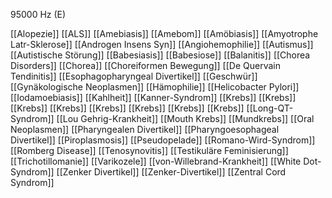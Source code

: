 95000 Hz (E)

[[Alopezie]]
[[ALS]]
[[Amebiasis]]
[[Amebom]]
[[Amöbiasis]]
[[Amyotrophe Latr-Sklerose]]
[[Androgen Insens Syn]]
[[Angiohemophilie]]
[[Autismus]]
[[Autistische Störung]]
[[Babesiasis]]
[[Babesiose]]
[[Balanitis]]
[[Chorea Disorders]]
[[Chorea]]
[[Choreiformen Bewegung]]
[[De Quervain Tendinitis]]
[[Esophagopharyngeal Divertikel]]
[[Geschwür]]
[[Gynäkologische Neoplasmen]]
[[Hämophilie]]
[[Helicobacter Pylori]]
[[Iodamoebiasis]]
[[Kahlheit]]
[[Kanner-Syndrom]]
[[Krebs]]
[[Krebs]]
[[Krebs]]
[[Krebs]]
[[Krebs]]
[[Krebs]]
[[Krebs]]
[[Krebs]]
[[Long-QT-Syndrom]]
[[Lou Gehrig-Krankheit]]
[[Mouth Krebs]]
[[Mundkrebs]]
[[Oral Neoplasmen]]
[[Pharyngealen Divertikel]]
[[Pharyngoesophageal Divertikel]]
[[Piroplasmosis]]
[[Pseudopelade]]
[[Romano-Wird-Syndrom]]
[[Romberg Disease]]
[[Tenosynovitis]]
[[Testikuläre Feminisierung]]
[[Trichotillomanie]]
[[Varikozele]]
[[von-Willebrand-Krankheit]]
[[White Dot-Syndrom]]
[[Zenker Divertikel]]
[[Zenker-Divertikel]]
[[Zentral Cord Syndrom]]